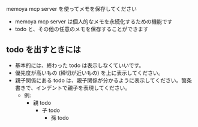 memoya mcp server を使ってメモを保存してください
- memoya mcp server は個人的なメモを永続化するための機能です
- todo と、その他の任意のメモを保存することができます

## todo を出すときには

- 基本的には、終わった todo は表示しなくていいです。
- 優先度が高いもの (締切が近いもの) を上に表示してください。
- 親子関係にある todo は、親子関係が分かるように表示してください。箇条書きで、インデントで親子を表現してください。
  - 例:
    - 親 todo
      - 子 todo
        - 孫 todo
